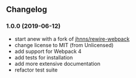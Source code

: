 ## Changelog

### 1.0.0 (2019-06-12)
- start anew with a fork of [jhnns/rewire-webpack](https://github.com/jhnns/rewire-webpack)
- change license to MIT (from Unlicensed)
- add support for Webpack 4
- add tests for installation
- add more extensive documentation
- refactor test suite
